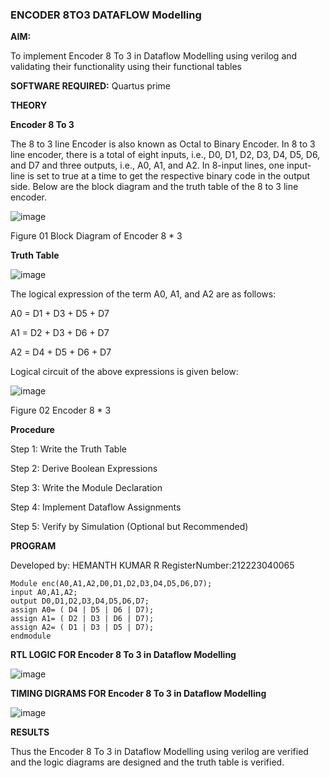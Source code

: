 ### ENCODER 8TO3 DATAFLOW Modelling

**AIM:**

To implement  Encoder 8 To 3 in Dataflow Modelling using verilog and validating their functionality using their functional tables

**SOFTWARE REQUIRED:** Quartus prime

**THEORY**

**Encoder 8 To 3**

The 8 to 3 line Encoder is also known as Octal to Binary Encoder. In 8 to 3 line encoder, there is a total of eight inputs, i.e., D0, D1, D2, D3, D4, D5, D6, and D7 and three outputs, i.e., A0, A1, and A2. In 8-input lines, one input-line is set to true at a time to get the respective binary code in the output side. Below are the block diagram and the truth table of the 8 to 3 line encoder.

![image](https://github.com/naavaneetha/ENCODER8TO3DATAFLOW/assets/154305477/0bc242c1-eb9e-4c47-afe5-30428470efc3)

Figure 01  Block Diagram of Encoder 8 * 3

**Truth Table**

![image](https://github.com/naavaneetha/ENCODER8TO3DATAFLOW/assets/154305477/35496b14-ae6e-4cd1-9abd-d6736b576575)

The logical expression of the term A0, A1, and A2 are as follows:

A0 = D1 + D3 + D5 + D7

A1 = D2 + D3 + D6 + D7

A2 = D4 + D5 + D6 + D7

Logical circuit of the above expressions is given below:

![image](https://github.com/naavaneetha/ENCODER8TO3DATAFLOW/assets/154305477/95acaee6-c873-4c75-89eb-ef09fb158053)

Figure 02  Encoder 8 * 3

**Procedure**

Step 1: Write the Truth Table

Step 2: Derive Boolean Expressions

Step 3: Write the Module Declaration

Step 4: Implement Dataflow Assignments

Step 5: Verify by Simulation (Optional but Recommended)

**PROGRAM**

 
Developed by: HEMANTH KUMAR R RegisterNumber:212223040065

    Module enc(A0,A1,A2,D0,D1,D2,D3,D4,D5,D6,D7);
    input A0,A1,A2;
    output D0,D1,D2,D3,D4,D5,D6,D7;
    assign A0= ( D4 | D5 | D6 | D7);
    assign A1= ( D2 | D3 | D6 | D7);
    assign A2= ( D1 | D3 | D5 | D7);
    endmodule

    
**RTL LOGIC FOR Encoder 8 To 3 in Dataflow Modelling**

![image](https://github.com/user-attachments/assets/1a2747a3-39fd-4afb-8b2b-8a307a6483f4)


**TIMING DIGRAMS FOR Encoder 8 To 3 in Dataflow Modelling**

![image](https://github.com/user-attachments/assets/dd968fd1-e473-4e71-a65b-64930e33a9c7)


**RESULTS**

Thus the Encoder 8 To 3 in Dataflow Modelling using verilog are verified and the logic diagrams are designed and the truth table is verified.

